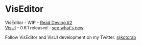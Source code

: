 VisEditor
=========

VisEditor - WIP - [Read Devlog #2](http://kotcrab.com/blog/2015/02/06/viseditor-devlog-number-2/) <br>
[VisUI](https://github.com/kotcrab/VisEditor/wiki/VisUI) - 0.6.1 released - [see what's new](http://kotcrab.com/blog/2015/02/16/visui-060-released/)

Follow VisEditor and VisUI development on my Twitter: [@kotcrab](https://twitter.com/kotcrab)
